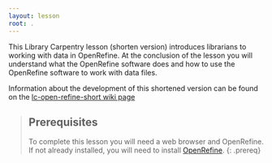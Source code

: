 ```yaml
---
layout: lesson
root: .
---
```

This Library Carpentry lesson (shorten version) introduces librarians to working with data in OpenRefine.
At the conclusion of the lesson you will
understand what the OpenRefine software does and how to
use the OpenRefine software to work with data files.

Information about the development of this shortened version can be found on the [lc-open-refine-short wiki page](https://github.com/shlake/lc-open-refine-short/wiki)


> ## Prerequisites
>To complete this lesson you will need a web browser and OpenRefine. 
> If not already installed, you will need to install 
> [OpenRefine](http://openrefine.org/download.html).
{: .prereq}
